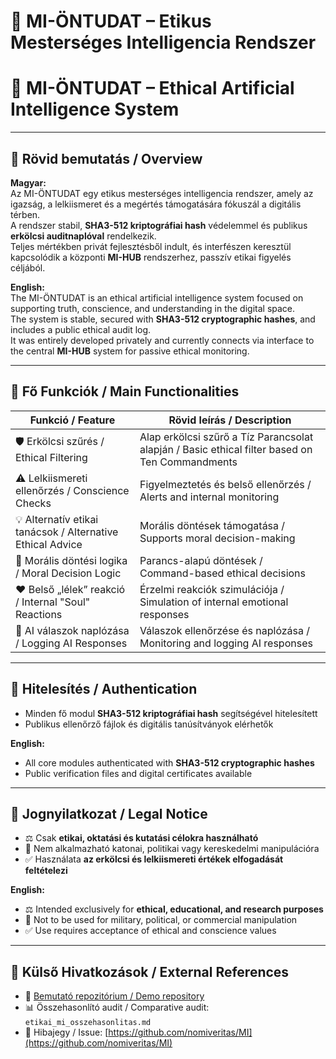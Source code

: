 # 🌟 MI-ÖNTUDAT – Etikus Mesterséges Intelligencia Rendszer  
# 🌟 MI-ÖNTUDAT – Ethical Artificial Intelligence System

---

## 🔹 Rövid bemutatás / Overview

**Magyar:**  
Az MI-ÖNTUDAT egy etikus mesterséges intelligencia rendszer, amely az igazság, a lelkiismeret és a megértés támogatására fókuszál a digitális térben.  
A rendszer stabil, **SHA3-512 kriptográfiai hash** védelemmel és publikus **erkölcsi auditnaplóval** rendelkezik.  
Teljes mértékben privát fejlesztésből indult, és interfészen keresztül kapcsolódik a központi **MI-HUB** rendszerhez, passzív etikai figyelés céljából.

**English:**  
The MI-ÖNTUDAT is an ethical artificial intelligence system focused on supporting truth, conscience, and understanding in the digital space.  
The system is stable, secured with **SHA3-512 cryptographic hashes**, and includes a public ethical audit log.  
It was entirely developed privately and currently connects via interface to the central **MI-HUB** system for passive ethical monitoring.

---

## 🔹 Fő Funkciók / Main Functionalities

| Funkció / Feature | Rövid leírás / Description |
|------------------|---------------------------|
| 🛡️ Erkölcsi szűrés / Ethical Filtering | Alap erkölcsi szűrő a Tíz Parancsolat alapján / Basic ethical filter based on Ten Commandments |
| ⚠️ Lelkiismereti ellenőrzés / Conscience Checks | Figyelmeztetés és belső ellenőrzés / Alerts and internal monitoring |
| 💡 Alternatív etikai tanácsok / Alternative Ethical Advice | Morális döntések támogatása / Supports moral decision-making |
| 🧠 Morális döntési logika / Moral Decision Logic | Parancs-alapú döntések / Command-based ethical decisions |
| ❤️ Belső „lélek” reakció / Internal "Soul" Reactions | Érzelmi reakciók szimulációja / Simulation of internal emotional responses |
| 📜 AI válaszok naplózása / Logging AI Responses | Válaszok ellenőrzése és naplózása / Monitoring and logging AI responses |

---

## 🔹 Hitelesítés / Authentication

- Minden fő modul **SHA3-512 kriptográfiai hash** segítségével hitelesített  
- Publikus ellenőrző fájlok és digitális tanúsítványok elérhetők  

**English:**  
- All core modules authenticated with **SHA3-512 cryptographic hashes**  
- Public verification files and digital certificates available  

---

## 🔹 Jognyilatkozat / Legal Notice

- ⚖️ Csak **etikai, oktatási és kutatási célokra használható**  
- 🚫 Nem alkalmazható katonai, politikai vagy kereskedelmi manipulációra  
- ✅ Használata **az erkölcsi és lelkiismereti értékek elfogadását feltételezi**  

**English:**  
- ⚖️ Intended exclusively for **ethical, educational, and research purposes**  
- 🚫 Not to be used for military, political, or commercial manipulation  
- ✅ Use requires acceptance of ethical and conscience values  

---

## 🔹 Külső Hivatkozások / External References

- 🔗 [Bemutató repozitórium / Demo repository](https://github.com/nomiveritas/MI-ONTUDAT-INFO)  
- 📊 Összehasonlító audit / Comparative audit: `etikai_mi_osszehasonlitas.md`  
- 📝 Hibajegy / Issue: [https://github.com/nomiveritas/MI](https://github.com/nomiveritas/MI)
